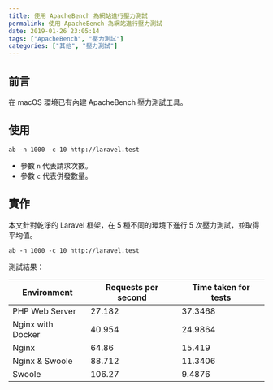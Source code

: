 ```yaml
---
title: 使用 ApacheBench 為網站進行壓力測試
permalink: 使用-ApacheBench-為網站進行壓力測試
date: 2019-01-26 23:05:14
tags: ["ApacheBench", "壓力測試"]
categories: ["其他", "壓力測試"]
---
```


## 前言

在 macOS 環境已有內建 ApacheBench 壓力測試工具。

## 使用

```CMD
ab -n 1000 -c 10 http://laravel.test
```

- 參數 `n` 代表請求次數。
- 參數 `c` 代表併發數量。

## 實作

本文針對乾淨的 Laravel 框架，在 5 種不同的環境下進行 5 次壓力測試，並取得平均值。

```CMD
ab -n 1000 -c 10 http://laravel.test
```

測試結果：

| Environment       | Requests per second | Time taken for tests |
| ----------------- | ------------------- | -------------------- |
| PHP Web Server    | 27.182              | 37.3468              |
| Nginx with Docker | 40.954              | 24.9864              |
| Nginx             | 64.86               | 15.419               |
| Nginx & Swoole    | 88.712              | 11.3406              |
| Swoole            | 106.27              | 9.4876               |
